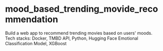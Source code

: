 # mood_based_trending_movide_recommendation
Build a web app to recommend trending movies based on users' moods. Tech stacks: Docker, TMBD API, Python, Hugging Face Emotional Classification Model, XGBoost

